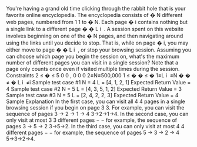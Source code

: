 You're having a grand old time clicking through the rabbit hole that is your favorite online encyclopedia.
The encyclopedia consists of 
�
N different web pages, numbered from 
1
1 to 
�
N. Each page 
�
i contains nothing but a single link to a different page 
�
�
L 
i
​
 .
A session spent on this website involves beginning on one of the 
�
N pages, and then navigating around using the links until you decide to stop. That is, while on page 
�
i, you may either move to page 
�
�
L 
i
​
 , or stop your browsing session.
Assuming you can choose which page you begin the session on, what's the maximum number of different pages you can visit in a single session? Note that a page only counts once even if visited multiple times during the session.
Constraints
2
≤
�
≤
5
0
0
,
0
0
0
2≤N≤500,000
1
≤
�
�
≤
�
1≤L 
i
​
 ≤N
�
�
≠
�
L 
i
​
 ≠i
Sample test case #1
N = 4
L = [4, 1, 2, 1]
Expected Return Value = 4
Sample test case #2
N = 5
L = [4, 3, 5, 1, 2]
Expected Return Value = 3
Sample test case #3
N = 5
L = [2, 4, 2, 2, 3]
Expected Return Value = 4
Sample Explanation
In the first case, you can visit all 
4
4 pages in a single browsing session if you begin on page 
3
3. For example, you can visit the sequence of pages 
3
→
2
→
1
→
4
3→2→1→4.
In the second case, you can only visit at most 
3
3 different pages 
−
− for example, the sequence of pages 
3
→
5
→
2
3→5→2.
In the third case, you can only visit at most 
4
4 different pages 
−
− for example, the sequence of pages 
5
→
3
→
2
→
4
5→3→2→4.

